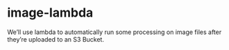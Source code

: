 # image-lambda
We’ll use lambda to automatically run some processing on image files after they’re uploaded to an S3 Bucket.
